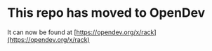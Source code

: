 # This repo has moved to OpenDev

It can now be found at [https://opendev.org/x/rack](https://opendev.org/x/rack)
